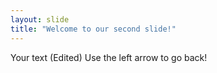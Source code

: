 ```yaml
---
layout: slide
title: "Welcome to our second slide!"
---
```

Your text (Edited)
Use the left arrow to go back!
